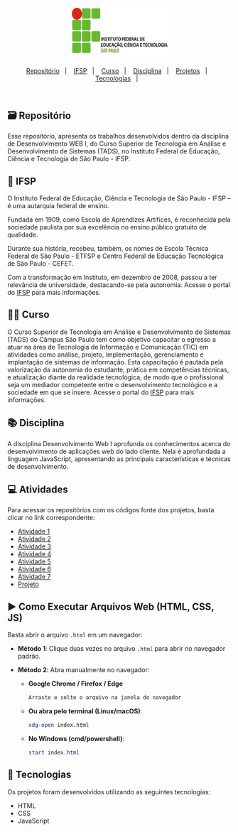  <h1 align="center">
  <a href="https://spo.ifsp.edu.br/">
     <img alt="Logo IFSP" title="Logo IFSP" src="https://github.com/Karimangfn/Images-Perfil-Github/blob/main/logoIFSP.png" width="220px"/>
  </a>
 </h1>

<p align="center">
  <a href="#">Repositório</a>&nbsp;&nbsp;&nbsp;|&nbsp;&nbsp;&nbsp;
  <a href="#-ifsp">IFSP</a>&nbsp;&nbsp;&nbsp;|&nbsp;&nbsp;&nbsp;
  <a href="#-curso">Curso</a>&nbsp;&nbsp;&nbsp;|&nbsp;&nbsp;&nbsp;
  <a href="#-disciplina">Disciplina</a>&nbsp;&nbsp;&nbsp;|&nbsp;&nbsp;&nbsp;
  <a href="#-projetos">Projetos</a>&nbsp;&nbsp;&nbsp;|&nbsp;&nbsp;&nbsp;
  <a href="#-tecnologias">Tecnologias</a>&nbsp;&nbsp;&nbsp;|&nbsp;&nbsp;&nbsp;
 </p>
 
 <br>

## 🗃️ Repositório

Esse repositório, apresenta os trabalhos desenvolvidos dentro da disciplina de Desenvolvimento WEB I, do Curso Superior de Tecnologia em Análise e Desenvolvimento de Sistemas (TADS), no Instituto Federal de Educação, Ciência e Tecnologia de São Paulo - IFSP.

## 🏫 IFSP

O Instituto Federal de Educação, Ciência e Tecnologia de São Paulo - IFSP – é uma autarquia federal de ensino.

Fundada em 1909, como Escola de Aprendizes Artífices, é reconhecida pela sociedade paulista por sua excelência no ensino público gratuito de qualidade.

Durante sua história, recebeu, também, os nomes de Escola Técnica Federal de São Paulo - ETFSP e Centro Federal de Educação Tecnológica de São Paulo - CEFET. 

Com a transformação em Instituto, em dezembro de 2008, passou a ter relevância de universidade, destacando-se pela autonomia. Acesse o portal do [IFSP](https://spo.ifsp.edu.br/) para mais informações.

## 👨‍💻 Curso

O Curso Superior de Tecnologia em Análise e Desenvolvimento de Sistemas (TADS) do Câmpus São Paulo tem como objetivo capacitar o egresso a atuar na área de Tecnologia de Informação e Comunicação (TIC) em atividades como análise, projeto, implementação, gerenciamento e implantação de sistemas de informação. Esta capacitação é pautada pela valorização da autonomia do estudante, prática em competências técnicas, e atualização diante da realidade tecnológica, de modo que o profissional seja um mediador competente entre o desenvolvimento tecnológico e a sociedade em que se insere. Acesse o portal do [IFSP](https://spo.ifsp.edu.br/tads) para mais informações.

## 📚 Disciplina

A disciplina Desenvolvimento Web I aprofunda os conhecimentos acerca do desenvolvimento de aplicações web do lado cliente. Nela é aprofundada a linguagem JavaScript, apresentando as principais características e técnicas de desenvolvimento.

## 💻 Atividades

Para acessar os repositórios com os códigos fonte dos projetos, basta clicar no link correspondente:

- [Atividade 1](https://github.com/Karimangfn/Desenvolvimento-Web-I-IFSP/tree/main/Atividades/Atividade%201)
- [Atividade 2](https://github.com/Karimangfn/Desenvolvimento-Web-I-IFSP/tree/main/Atividades/Atividade%202)
- [Atividade 3](https://github.com/Karimangfn/Desenvolvimento-Web-I-IFSP/tree/main/Atividades/Atividade%203)
- [Atividade 4](https://github.com/Karimangfn/Desenvolvimento-Web-I-IFSP/tree/main/Atividades/Atividade%204)
- [Atividade 5](https://github.com/Karimangfn/Desenvolvimento-Web-I-IFSP/tree/main/Atividades/Atividade%205)
- [Atividade 6](https://github.com/Karimangfn/Desenvolvimento-Web-I-IFSP/tree/main/Atividades/Atividade%206)
- [Atividade 7](https://github.com/Karimangfn/Desenvolvimento-Web-I-IFSP/tree/main/Atividades/Atividade%207)
- [Projeto](https://github.com/Karimangfn/Desenvolvimento-Web-I-IFSP/tree/main/Projeto)
</p>

## ▶️ Como Executar Arquivos Web (HTML, CSS, JS)

Basta abrir o arquivo `.html` em um navegador:  
- **Método 1**: Clique duas vezes no arquivo `.html` para abrir no navegador padrão.  

- **Método 2**: Abra manualmente no navegador:  
  - **Google Chrome / Firefox / Edge**  
    ```bash
    Arraste e solte o arquivo na janela do navegador
    ```
  - **Ou abra pelo terminal (Linux/macOS)**:  
    ```bash
    xdg-open index.html
    ```
  - **No Windows (cmd/powershell)**:  
    ```powershell
    start index.html
    ```
    
## 🚀 Tecnologias

Os projetos foram desenvolvidos utilizando as seguintes tecnologias:

- HTML
- CSS
- JavaScript
